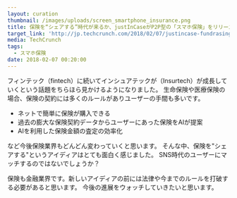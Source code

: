 ```yaml
---
layout: curation
thumbnail: /images/uploads/screen_smartphone_insurance.png
title: 保険を“シェアする”時代が来るか、justInCaseがP2P型の「スマホ保険」をリリース
target_link: 'http://jp.techcrunch.com/2018/02/07/justincase-fundrasing/'
media: TechCrunch
tags:
  - スマホ保険
date: 2018-02-07 00:20:00
---
```

フィンテック（fintech）に続いてインシュアテックが（Insurtech）が成長していくという話題をちらほら見かけるようになりました。
生命保険や医療保険の場合、保険の契約には多くのルールがありユーザーの手間も多いです。

* ネットで簡単に保険が購入できる
* 過去の膨大な保険契約データからユーザーにあった保険をAIが提案
* AIを利用した保険金額の査定の効率化

など今後保険業界もどんどん変わっていくと思います。
そんな中、保険を"シェアする"というアイディアはとても面白く感じました。
SNS時代のユーザーにマッチするのではないでしょうか？

保険も金融業界です。新しいアイディアの前には法律や今までのルールを打破する必要があると思います。
今後の進展をウォッチしていきたいと思います。
